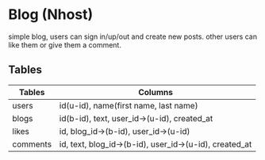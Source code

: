 # Blog (Nhost)

simple blog, users can sign in/up/out and create new posts. other users can like them or give them a comment.

## Tables

| Tables   | Columns                                                |
| -------- | ------------------------------------------------------ |
| users    | id(u-id), name(first name, last name)                  |
| blogs    | id(b-id), text, user_id->(u-id), created_at            |
| likes    | id, blog_id->(b-id), user_id->(u-id)                   |
| comments | id, text, blog_id->(b-id), user_id->(u-id), created_at |
